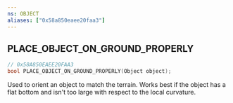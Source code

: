 ```yaml
---
ns: OBJECT
aliases: ["0x58a850eaee20faa3"]
---
```

## PLACE_OBJECT_ON_GROUND_PROPERLY

```c
// 0x58A850EAEE20FAA3
bool PLACE_OBJECT_ON_GROUND_PROPERLY(Object object);
```

Used to orient an object to match the terrain. Works best if the object has a flat bottom and isn't too large with respect to the local curvature.

